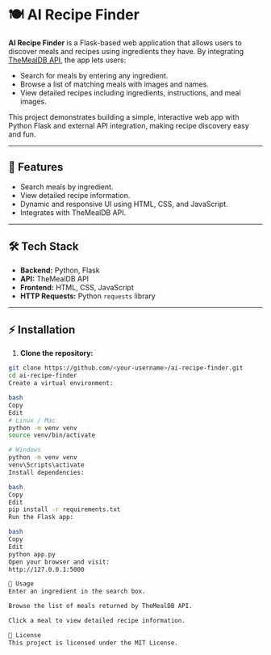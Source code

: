 # 🍽️ AI Recipe Finder

**AI Recipe Finder** is a Flask-based web application that allows users to discover meals and recipes using ingredients they have. By integrating [TheMealDB API](https://www.themealdb.com/), the app lets users:

- Search for meals by entering any ingredient.
- Browse a list of matching meals with images and names.
- View detailed recipes including ingredients, instructions, and meal images.

This project demonstrates building a simple, interactive web app with Python Flask and external API integration, making recipe discovery easy and fun.

---

## 🚀 Features

- Search meals by ingredient.  
- View detailed recipe information.  
- Dynamic and responsive UI using HTML, CSS, and JavaScript.  
- Integrates with TheMealDB API.  

---

## 🛠 Tech Stack

- **Backend:** Python, Flask  
- **API:** TheMealDB API  
- **Frontend:** HTML, CSS, JavaScript  
- **HTTP Requests:** Python `requests` library  

---

## ⚡ Installation

1. **Clone the repository:**

```bash
git clone https://github.com/<your-username>/ai-recipe-finder.git
cd ai-recipe-finder
Create a virtual environment:

bash
Copy
Edit
# Linux / Mac
python -m venv venv
source venv/bin/activate

# Windows
python -m venv venv
venv\Scripts\activate
Install dependencies:

bash
Copy
Edit
pip install -r requirements.txt
Run the Flask app:

bash
Copy
Edit
python app.py
Open your browser and visit:
http://127.0.0.1:5000

📝 Usage
Enter an ingredient in the search box.

Browse the list of meals returned by TheMealDB API.

Click a meal to view detailed recipe information.

📄 License
This project is licensed under the MIT License.
